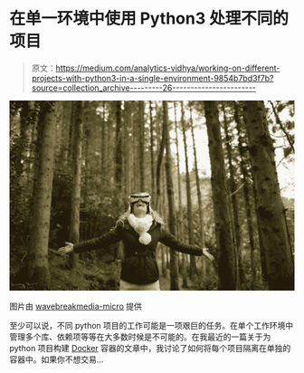 # 在单一环境中使用 Python3 处理不同的项目

> 原文：<https://medium.com/analytics-vidhya/working-on-different-projects-with-python3-in-a-single-environment-9854b7bd3f7b?source=collection_archive---------26----------------------->

![](img/744cde72d5bbdb55b3533d711ab04a42.png)

图片由 [wavebreakmedia-micro](https://www.freepik.com/wavebreakmedia-micro) 提供

至少可以说，不同 python 项目的工作可能是一项艰巨的任务。在单个工作环境中管理多个库、依赖项等等在大多数时候是不可能的。在我最近的一篇关于为 python 项目构建 [Docker](https://jpraychev.medium.com/building-docker-images-for-your-python-apps-dda54b4d4245) 容器的文章中，我讨论了如何将每个项目隔离在单独的容器中。如果你不想交易…